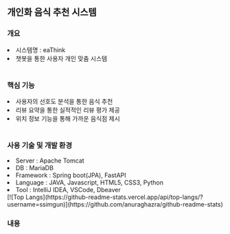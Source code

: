 <h2>개인화 음식 추천 시스템</h2>
<h3>개요</h3>
<li>시스템명 : eaThink </li>
<li>챗봇을 통한 사용자 개인 맞춤 시스템</li>
<br>
<h3>핵심 기능</h3>
<li>사용자의 선호도 분석을 통한 음식 추천</li>
<li>리뷰 요약을 통한 실적적인 리뷰 평가 제공</li>
<li>위치 정보 기능을 통해 가까운 음식점 제시</li>
<br>
<h3>사용 기술 및 개발 환경</h3>
<li>Server : Apache Tomcat </li>
<li>DB : MariaDB</li>
<li>Framework : Spring boot(JPA), FastAPI 
<li>Language : JAVA, Javascript, HTML5, CSS3, Python</li>
<li>Tool : IntelliJ IDEA, VSCode, Dbeaver</li>
[![Top Langs](https://github-readme-stats.vercel.app/api/top-langs/?username=ssimgun)](https://github.com/anuraghazra/github-readme-stats)
<br>
<h3>내용</h3>
